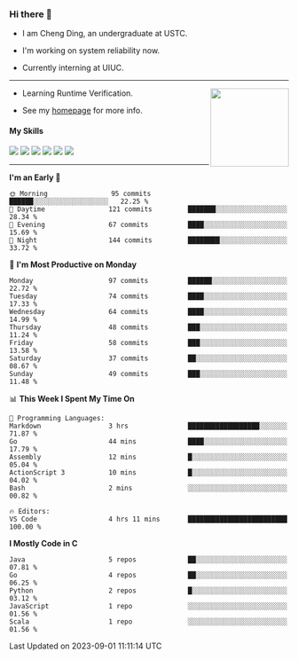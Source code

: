 ### Hi there 👋

* I am Cheng Ding, an undergraduate at USTC.
  
* I'm working on system reliability now.

* Currently interning at UIUC.

---

<img align="right" height="141" src="https://stats-of-repos-onds.vercel.app/api?username=IrisesD&theme=tokyonight&show_icons=true&count_private=true">

-  Learning Runtime Verification.

-  See my [homepage](https://irisesd.github.io) for more info.

#### My Skills

![](https://img.shields.io/badge/C++-65318e?logo=cplusplus&logoColor=fff)
![](https://img.shields.io/badge/Python-3e74a2?logo=python&logoColor=fff)
![](https://img.shields.io/badge/C-5654a2?logo=c&logoColor=fff)
![](https://img.shields.io/badge/Go-00aaff?logo=go&logoColor=fff)
![](https://img.shields.io/badge/Docker-0088ff?logo=docker&logoColor=fff)
![](https://img.shields.io/badge/Apache-D22128?logo=apache&logoColor=fff)

---
<!--START_SECTION:waka-->
**I'm an Early 🐤** 

```text
🌞 Morning                95 commits          ██████░░░░░░░░░░░░░░░░░░░   22.25 % 
🌆 Daytime                121 commits         ███████░░░░░░░░░░░░░░░░░░   28.34 % 
🌃 Evening                67 commits          ████░░░░░░░░░░░░░░░░░░░░░   15.69 % 
🌙 Night                  144 commits         ████████░░░░░░░░░░░░░░░░░   33.72 % 
```
📅 **I'm Most Productive on Monday** 

```text
Monday                   97 commits          ██████░░░░░░░░░░░░░░░░░░░   22.72 % 
Tuesday                  74 commits          ████░░░░░░░░░░░░░░░░░░░░░   17.33 % 
Wednesday                64 commits          ████░░░░░░░░░░░░░░░░░░░░░   14.99 % 
Thursday                 48 commits          ███░░░░░░░░░░░░░░░░░░░░░░   11.24 % 
Friday                   58 commits          ███░░░░░░░░░░░░░░░░░░░░░░   13.58 % 
Saturday                 37 commits          ██░░░░░░░░░░░░░░░░░░░░░░░   08.67 % 
Sunday                   49 commits          ███░░░░░░░░░░░░░░░░░░░░░░   11.48 % 
```


📊 **This Week I Spent My Time On** 

```text
💬 Programming Languages: 
Markdown                 3 hrs               ██████████████████░░░░░░░   71.87 % 
Go                       44 mins             ████░░░░░░░░░░░░░░░░░░░░░   17.79 % 
Assembly                 12 mins             █░░░░░░░░░░░░░░░░░░░░░░░░   05.04 % 
ActionScript 3           10 mins             █░░░░░░░░░░░░░░░░░░░░░░░░   04.02 % 
Bash                     2 mins              ░░░░░░░░░░░░░░░░░░░░░░░░░   00.82 % 

🔥 Editors: 
VS Code                  4 hrs 11 mins       █████████████████████████   100.00 % 
```

**I Mostly Code in C** 

```text
Java                     5 repos             ██░░░░░░░░░░░░░░░░░░░░░░░   07.81 % 
Go                       4 repos             ██░░░░░░░░░░░░░░░░░░░░░░░   06.25 % 
Python                   2 repos             █░░░░░░░░░░░░░░░░░░░░░░░░   03.12 % 
JavaScript               1 repo              ░░░░░░░░░░░░░░░░░░░░░░░░░   01.56 % 
Scala                    1 repo              ░░░░░░░░░░░░░░░░░░░░░░░░░   01.56 % 
```




 Last Updated on 2023-09-01 11:11:14 UTC
<!--END_SECTION:waka-->
